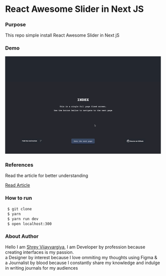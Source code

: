 <h1>React Awesome Slider in Next JS</h1>

<h3>Purpose</h3>
<p>This repo simple install React Awesome Slider in Next jS
</p>

<h3>Demo</h3>
<img src="./public/demo.gif" alt="Next JS with React Awesome Slider" />

<h3>References</h3>
<p>Read the article for better understanding</p>

<a href="">Read Article</a>

<h3>How to run</h3>
 
 ```
  $ git clone
  $ yarn
  $ yarn run dev
  $ open localhost:300
 ```

<h3>About Author</h3>
<p>Hello I am <a href="https://shreyvijayvargiya26.medium.com/">Shrey Vijayvargiya</a>, I am Developer by profession because creating interfaces is my passion. 
<br /> a Designer by interest because I love ommiting my thoughts using Figma & <br />a Journalist by blood because I constantly share my knowledge and indulge in writing journals for my audiences</p>
